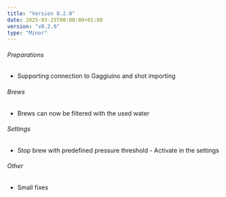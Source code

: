 ```yaml
---
title: "Version 8.2.0"
date: 2025-03-25T00:00:00+01:00
version: "v8.2.0"
type: "Minor"
---
```

###### Preparations
- Supporting connection to Gaggiuino and shot importing

###### Brews
- Brews can now be filtered with the used water

###### Settings
- Stop brew with predefined pressure threshold - Activate in the settings

###### Other
- Small fixes
